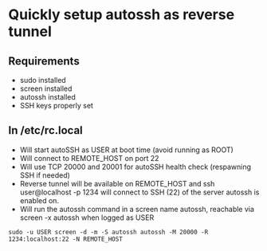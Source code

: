 # Quickly setup autossh as reverse tunnel

## Requirements

- sudo installed
- screen installed
- autossh installed
- SSH keys properly set

## In /etc/rc.local

- Will start autoSSH as USER at boot time (avoid running as ROOT)
- Will connect to REMOTE_HOST on port 22
- Will use TCP 20000 and 20001 for autoSSH health check (respawning SSH if needed)
- Reverse tunnel will be available on REMOTE_HOST and ssh user@localhost -p 1234 will connect to SSH (22) of the server autossh is enabled on.
- Will run the autossh command in a screen name autossh, reachable via screen -x autossh when logged as USER

````
sudo -u USER screen -d -m -S autossh autossh -M 20000 -R 1234:localhost:22 -N REMOTE_HOST
````

